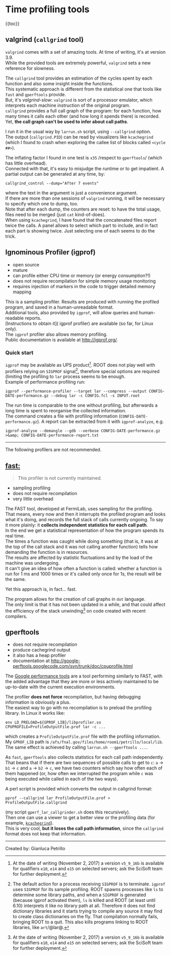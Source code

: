 # Time profiling tools

{{toc}}

## valgrind (`callgrind` tool)

`valgrind` comes with a set of amazing tools. At time of writing, it's at version 3.9.  
While the provided tools are extremely powerful, `valgrind` sets a new reference for slowness.

The `callgrind` tool provides an estimation of the cycles spent by each function and also some insight inside the functions.  
This systematic approach is different from the statistical one that tools like `fast` and `gperftools` provide.  
But, it's *valgrind-slow*: `valgrind` is sort of a processor emulator, which interprets each machine instruction of the original program.  
`callgrind` provides a full call graph of the program: for each function, how many times it calls each other (and how long it spends there) is recorded. Yet, **the call graph can't be used to infer about call paths**.

I run it in the usual way by `larrun.sh` script, using `--callgrind` option.  
The output (`callgrind.PID`) can be read by visualizers like `kcachegrind` (which I found to crash when exploring the callee list of blocks called `<cycle ##>`).

The inflating factor I found in one test is `x35` /respect to `gperftools`/ (which has little overhead).  
Connected with that, it's easy to misjudge the runtime or to get impatient. A partial output can be generated at any time, by:

    callgrind_control --dump="After 7 events"

  
where the text in the argument is just a convenience argument.  
If there are more than one sessions of `valgrind` running, it will be necessary to specify which one to dump, too.  
Note that after each dump, the counters are reset: to have the total usage, files need to be merged (just `cat` kind-of-does).  
When using `kcachegrind`, I have found that the concatenated files report twice the calls. A panel allows to select which part to include, and in fact each part is showing twice. Just selecting one of each seems to do the trick.

## Ignominous Profiler (igprof)

-   open source
-   mature
-   can profile either CPU time or memory (or energy consumption?!)
-   does not require recompilation for simple memory usage monitoring
-   requires injection of markers in the code to trigger detailed memory mapping

This is a sampling profiler. Results are produced with running the profiled program, and saved in a human-unreadable format.  
Additional tools, also provided by `igprof`, will allow queries and human-readable reports.  
[Instructions to obtain it]( igprof profiler) are available (so far, for Linux only).  
The `igprof` profiler also allows memory profiling.  
Public documentation is available at http://igprof.org/.

### Quick start

`igprof` may be available as UPS product[^1]. ROOT does not play well with profilers relying on `SIGPROF` signal[^2], therefore special options are required (limiting the profiling to `lar` process seems to be enough.  
Example of performance profiling run:

    igprof --performance-profiler --target lar --compress --output CONFIG-DATE-performance.gz --debug lar -c CONFIG.fcl -s INPUT.root

  
The run time is comparable to the one without profiling, but afterwards a long time is spent to reorganise the collected information.  
The command creates a file with profiling information (`CONFIG-DATE-performance.gz`). A report can be extracted from it with `igprof-analyze`, e.g.

    igprof-analyse --demangle --gdb --verbose CONFIG-DATE-performance.gz >&amp; CONFIG-DATE-performance-report.txt

------------------------------------------------------------------------

The following profilers are not recommended.

## [fast:](https://cdcvs.fnal.gov/redmine/projects/fast/wiki/)

> This profiler is not currently maintained.

-   sampling profiling
-   does not require recompilation
-   very little overhead

The FAST tool, developed at FermiLab, uses sampling for the profiling.  
That means, every now and then it interrupts the profiled program and looks what it's doing, and records the full stack of calls currently ongoing. To say it more plainly: it **collects independent statistics for each call path**.  
In the end we get a statistical representation of how the program spends its real time.  
The times a function was caught while doing something (that is, it was at the top of the call stack and it was not calling another function) tells how demanding the function is in resources.  
The results are affected by statistic fluctuations and by the load of the machine was undergoing.  
It can't give an idea of how often a function is called: whether a function is run for 1 ms and 1000 times or it's called only once for 1s, the result will be the same.

Yet this approach is, in fact… fast.

The program allows for the creation of call graphs in `dot` language.  
The only limit is that it has not been updated in a while, and that could affect the efficiency of the stack unwinding[^3] on code created with recent compilers.

## gperftools

-   does not require recompilation
-   produce cachegrind output
-   it also has a heap profiler
-   documentation at http://google-perftools.googlecode.com/svn/trunk/doc/cpuprofile.html

The [Google performance tools](http://code.google.com/p/gperftools) are a tool performing similarly to FAST, with the added advantage that they are more or less actively maintained to be up-to-date with the current execution environments.

The profiler **does not force** recompilation, but having debugging information is obviously a plus.  
The easiest way to go with no recompilation is to preload the profiling library. In Linux it works like:

    env LD_PRELOAD=${GPROF_LIB}/libprofiler.so CPUPROFILE=ProfileOutputFile.prof lar -c ...

  
which creates a `ProfileOutputFile.prof` file with the profiling information.  
My `GPROF_LIB` path is `/afs/fnal.gov/files/home/room1/petrillo/local/lib`.  
The same effect is achieved by calling `larrun.sh --gperftools ...`.

As `fast`, `gperftools` also collects statistics for each call path independently.  
That beans that if there are two sequences of possible calls to get to `c`: `a` -\> `b1` -\> `c` and `a` -\> `b2` -\> `c`, we have two counters which say how often each of them happened (or, how often we interrupted the program while `c` was being executed while called in each of the two ways).

A perl script is provided which converts the output in callgrind format:

    pprof --callgrind lar ProfileOutputFile.prof > ProfileOutputFile.callgrind

  
(my script `gperf_lar_callgrinder.sh` does this recursively).  
Then one can use a viewer to get a better view or the profiling data (for example, [`kcachegrind`](http://kcachegrind.sourceforge.net)).  
This is very cool, **but it loses the call path information**, since the `callgrind` format does not keep that information.

------------------------------------------------------------------------

Created by: Gianluca Petrillo

[^1]: At the date of writing (November 2, 2017) a version `v5_9_16b` is available for qualifiers `e10`, `e14` and `e15` on selected servers; ask the SciSoft team for further deployment.

[^2]: The default action for a process receiving `SIGPROF` is to terminate. `igprof` uses `SIGPROF` for its sample profiling. ROOT spawns processes like `ls` to determine some library paths, and when a `SIGPROF` is generated (because igprof activated them), `ls` is killed and ROOT (at least until 6.10) interprets it like no library path at all. Therefore it does not find dictionary libraries and it starts trying to compile any source it may find to create class dictionaries on the fly. That compilation normally fails, bringing ROOT to a quit. This also kills programs linking to ROOT libraries, like `art`/@lar@.

[^3]: At the date of writing (November 2, 2017) a version `v5_9_16b` is available for qualifiers `e10`, `e14` and `e15` on selected servers; ask the SciSoft team for further deployment.
